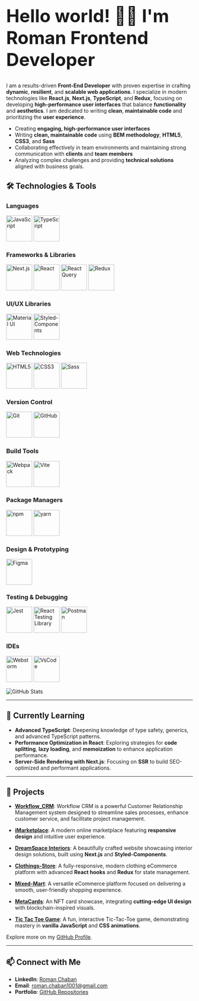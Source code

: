 <h1 style="font-size: 48px;">Hello world! 👋🏻 I'm Roman Frontend Developer</h1>

I am a results-driven <strong>Front-End Developer</strong> with proven expertise in crafting <strong>dynamic</strong>, <strong>resilient</strong>, and <strong>scalable web applications</strong>. I specialize in modern technologies like <strong>React.js</strong>, <strong>Next.js</strong>, <strong>TypeScript</strong>, and <strong>Redux</strong>, focusing on developing <strong>high-performance user interfaces</strong> that balance <strong>functionality</strong> and <strong>aesthetics</strong>. I am dedicated to writing <strong>clean</strong>, <strong>maintainable code</strong> and prioritizing the <strong>user experience</strong>.

- Creating **engaging, high-performance user interfaces**
- Writing **clean, maintainable code** using **BEM methodology**, **HTML5**, **CSS3**, and **Sass**
- Collaborating effectively in team environments and maintaining strong communication with **clients** and **team members**
- Analyzing complex challenges and providing **technical solutions** aligned with business goals.

## 🛠️ Technologies & Tools

### **Languages**
<p>
  <img src="https://skillicons.dev/icons?i=js&theme=light" alt="JavaScript" width="70" height="70" />
  <img src="https://skillicons.dev/icons?i=ts&theme=light" alt="TypeScript" width="70" height="70" />
</p>

### **Frameworks & Libraries**
<p>
  <img src="https://skillicons.dev/icons?i=next&theme=light" alt="Next.js" width="70" height="70" />
  <img src="https://skillicons.dev/icons?i=react&theme=light" alt="React" width="70" height="70" />
  <img src="https://go-skill-icons.vercel.app/api/icons?i=reactquery" alt="React Query" width="70" height="70" />
  <img src="https://skillicons.dev/icons?i=redux&theme=light" alt="Redux" width="70" height="70" />
</p>

### **UI/UX Libraries**
<p>
  <img src="https://skillicons.dev/icons?i=materialui&theme=light" alt="Material UI" width="70" height="70" />
  <img src="https://skillicons.dev/icons?i=styledcomponents&theme=light" alt="Styled-Components" width="70" height="70" />
</p>

### **Web Technologies**
<p>
  <img src="https://skillicons.dev/icons?i=html&theme=light" alt="HTML5" width="70" height="70" />
  <img src="https://skillicons.dev/icons?i=css&theme=light" alt="CSS3" width="70" height="70" />
  <img src="https://skillicons.dev/icons?i=sass&theme=light" alt="Sass" width="70" height="70" />
</p>

### **Version Control**
<p>
  <img src="https://skillicons.dev/icons?i=git&theme=light" alt="Git" width="70" height="70" />
  <img src="https://skillicons.dev/icons?i=github&theme=light" alt="GitHub" width="70" height="70" />
</p>

### **Build Tools**
<p>
  <img src="https://skillicons.dev/icons?i=webpack&theme=light" alt="Webpack" width="70" height="70" />
  <img src="https://skillicons.dev/icons?i=vite&theme=light" alt="Vite" width="70" height="70" />
</p>

### **Package Managers**
<p>
  <img src="https://skillicons.dev/icons?i=npm&theme=light" alt="npm" width="70" height="70" />
  <img src="https://skillicons.dev/icons?i=yarn&theme=light" alt="yarn" width="70" height="70" />
</p>

### **Design & Prototyping**
<p>
  <img src="https://skillicons.dev/icons?i=figma&theme=light" alt="Figma" width="70" height="70" />
</p>

### **Testing & Debugging**
<p>
   <img src="https://skillicons.dev/icons?i=jest&theme=light" alt="Jest" width="70" height="70" />
   <img src="https://go-skill-icons.vercel.app/api/icons?i=testinglibrary&theme=dark"  alt="React Testing Library" width="70" height="70"  />
    <img src="https://skillicons.dev/icons?i=postman&theme=light" alt="Postman" width="70" height="70" />
</p>

### **IDEs**
<p>
  <img src="https://skillicons.dev/icons?i=webstorm&theme=light" alt="Webstorm" width="70" height="70" />
  <img src="https://skillicons.dev/icons?i=vscode&theme=light" alt="VsCode" width="70" height="70" />
</p>

![GitHub Stats](https://github-readme-stats.vercel.app/api?username=roman-chaban&show_icons=true&theme=default)

---

## 🌱 Currently Learning

- **Advanced TypeScript**: Deepening knowledge of type safety, generics, and advanced TypeScript patterns.
- **Performance Optimization in React**: Exploring strategies for **code splitting**, **lazy loading**, and **memoization** to enhance application performance.
- **Server-Side Rendering with Next.js**: Focusing on **SSR** to build SEO-optimized and performant applications.

---

## 🚀 Projects

- **[Workflow_CRM](https://github.com/roman-chaban/Workflow_CRM)**: Workflow CRM is a powerful Customer Relationship Management system designed to streamline sales processes, enhance customer service, and facilitate project management.

- **[iMarketplace](https://roman-chaban.github.io/iMarketplace/)**: A modern online marketplace featuring **responsive design** and intuitive user experience.
- **[DreamSpace Interiors](https://dream-space-interiors.vercel.app/)**: A beautifully crafted website showcasing interior design solutions, built using **Next.js** and **Styled-Components**.
- **[Clothings-Store](https://clothing-store-tau-drab.vercel.app/)**: A fully-responsive, modern clothing eCommerce platform with advanced **React hooks** and **Redux** for state management.
- **[Mixed-Mart](https://tech-wave-one.vercel.app/)**: A versatile eCommerce platform focused on delivering a smooth, user-friendly shopping experience.
- **[MetaCards](https://nft-project-rosy.vercel.app/)**: An NFT card showcase, integrating **cutting-edge UI design** with blockchain-inspired visuals.
- **[Tic Tac Toe Game](https://roman-chaban.github.io/Tic_Tac_Toe_Game/)**: A fun, interactive Tic-Tac-Toe game, demonstrating mastery in **vanilla JavaScript** and **CSS animations**.

Explore more on my [GitHub Profile](https://github.com/roman-chaban?tab=repositories).

---

## 📫 Connect with Me

- **LinkedIn**: [Roman Chaban](https://www.linkedin.com/in/chaban1001/)
- **Email**: [roman.chaban1001@gmail.com](mailto:roman.chaban1001@gmail.com)
- **Portfolio**: [GitHub Repositories](https://github.com/roman-chaban?tab=repositories)
